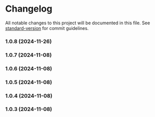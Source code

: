 # Changelog

All notable changes to this project will be documented in this file. See [standard-version](https://github.com/conventional-changelog/standard-version) for commit guidelines.

### 1.0.8 (2024-11-26)

### 1.0.7 (2024-11-08)

### 1.0.6 (2024-11-08)

### 1.0.5 (2024-11-08)

### 1.0.4 (2024-11-08)

### 1.0.3 (2024-11-08)
